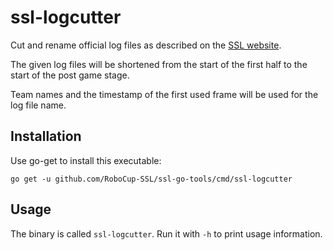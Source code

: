 # ssl-logcutter

Cut and rename official log files as described on the [SSL website](https://ssl.robocup.org/game-logs/).

The given log files will be shortened from the start of the first half to the start of the post game stage.

Team names and the timestamp of the first used frame will be used for the log file name.

## Installation

Use go-get to install this executable:

```
go get -u github.com/RoboCup-SSL/ssl-go-tools/cmd/ssl-logcutter
```

## Usage

The binary is called `ssl-logcutter`.
Run it with `-h` to print usage information.
